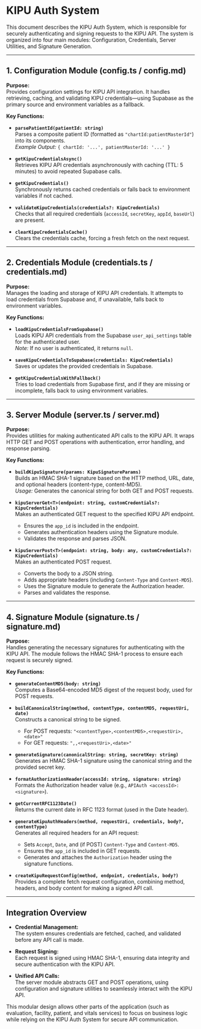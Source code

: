 # KIPU Auth System

This document describes the KIPU Auth System, which is responsible for securely authenticating and signing requests to the KIPU API. The system is organized into four main modules: Configuration, Credentials, Server Utilities, and Signature Generation.

---

## 1. Configuration Module (config.ts / config.md)

**Purpose:**  
Provides configuration settings for KIPU API integration. It handles retrieving, caching, and validating KIPU credentials—using Supabase as the primary source and environment variables as a fallback.

**Key Functions:**

- **`parsePatientId(patientId: string)`**  
  Parses a composite patient ID (formatted as `"chartId:patientMasterId"`) into its components.  
  _Example Output:_ `{ chartId: '...', patientMasterId: '...' }`

- **`getKipuCredentialsAsync()`**  
  Retrieves KIPU API credentials asynchronously with caching (TTL: 5 minutes) to avoid repeated Supabase calls.

- **`getKipuCredentials()`**  
  Synchronously returns cached credentials or falls back to environment variables if not cached.

- **`validateKipuCredentials(credentials?: KipuCredentials)`**  
  Checks that all required credentials (`accessId`, `secretKey`, `appId`, `baseUrl`) are present.

- **`clearKipuCredentialsCache()`**  
  Clears the credentials cache, forcing a fresh fetch on the next request.

---

## 2. Credentials Module (credentials.ts / credentials.md)

**Purpose:**  
Manages the loading and storage of KIPU API credentials. It attempts to load credentials from Supabase and, if unavailable, falls back to environment variables.

**Key Functions:**

- **`loadKipuCredentialsFromSupabase()`**  
  Loads KIPU API credentials from the Supabase `user_api_settings` table for the authenticated user.  
  _Note:_ If no user is authenticated, it returns `null`.

- **`saveKipuCredentialsToSupabase(credentials: KipuCredentials)`**  
  Saves or updates the provided credentials in Supabase.

- **`getKipuCredentialsWithFallback()`**  
  Tries to load credentials from Supabase first, and if they are missing or incomplete, falls back to using environment variables.

---

## 3. Server Module (server.ts / server.md)

**Purpose:**  
Provides utilities for making authenticated API calls to the KIPU API. It wraps HTTP GET and POST operations with authentication, error handling, and response parsing.

**Key Functions:**

- **`buildKipuSignature(params: KipuSignatureParams)`**  
  Builds an HMAC SHA-1 signature based on the HTTP method, URL, date, and optional headers (content-type, content-MD5).  
  _Usage:_ Generates the canonical string for both GET and POST requests.

- **`kipuServerGet<T>(endpoint: string, customCredentials?: KipuCredentials)`**  
  Makes an authenticated GET request to the specified KIPU API endpoint.  
  - Ensures the `app_id` is included in the endpoint.
  - Generates authentication headers using the Signature module.
  - Validates the response and parses JSON.

- **`kipuServerPost<T>(endpoint: string, body: any, customCredentials?: KipuCredentials)`**  
  Makes an authenticated POST request.  
  - Converts the body to a JSON string.
  - Adds appropriate headers (including `Content-Type` and `Content-MD5`).
  - Uses the Signature module to generate the Authorization header.
  - Parses and validates the response.

---

## 4. Signature Module (signature.ts / signature.md)

**Purpose:**  
Handles generating the necessary signatures for authenticating with the KIPU API. The module follows the HMAC SHA-1 process to ensure each request is securely signed.

**Key Functions:**

- **`generateContentMD5(body: string)`**  
  Computes a Base64-encoded MD5 digest of the request body, used for POST requests.

- **`buildCanonicalString(method, contentType, contentMD5, requestUri, date)`**  
  Constructs a canonical string to be signed.  
  - For POST requests: `"<contentType>,<contentMD5>,<requestUri>,<date>"`
  - For GET requests: `",,<requestUri>,<date>"`

- **`generateSignature(canonicalString: string, secretKey: string)`**  
  Generates an HMAC SHA-1 signature using the canonical string and the provided secret key.

- **`formatAuthorizationHeader(accessId: string, signature: string)`**  
  Formats the Authorization header value (e.g., `APIAuth <accessId>:<signature>`).

- **`getCurrentRFC1123Date()`**  
  Returns the current date in RFC 1123 format (used in the Date header).

- **`generateKipuAuthHeaders(method, requestUri, credentials, body?, contentType)`**  
  Generates all required headers for an API request:
  - Sets `Accept`, `Date`, and (if POST) `Content-Type` and `Content-MD5`.
  - Ensures the `app_id` is included in GET requests.
  - Generates and attaches the `Authorization` header using the signature functions.

- **`createKipuRequestConfig(method, endpoint, credentials, body?)`**  
  Provides a complete fetch request configuration, combining method, headers, and body content for making a signed API call.

---

## Integration Overview

- **Credential Management:**  
  The system ensures credentials are fetched, cached, and validated before any API call is made.

- **Request Signing:**  
  Each request is signed using HMAC SHA-1, ensuring data integrity and secure authentication with the KIPU API.

- **Unified API Calls:**  
  The server module abstracts GET and POST operations, using configuration and signature utilities to seamlessly interact with the KIPU API.

This modular design allows other parts of the application (such as evaluation, facility, patient, and vitals services) to focus on business logic while relying on the KIPU Auth System for secure API communication.
